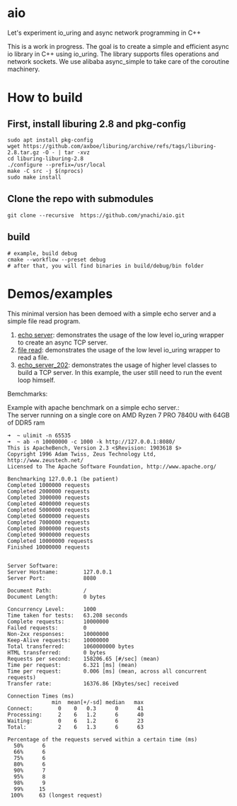 # aio

Let's experiment io_uring and async network programming in C++

This is a work in progress. The goal is to create a simple and efficient async io library in C++ using io_uring.
The library supports files operations and network sockets. We use alibaba async_simple to take care of the coroutine
machinery.

# How to build

## First, install liburing 2.8 and pkg-config

```shell
sudo apt install pkg-config
wget https://github.com/axboe/liburing/archive/refs/tags/liburing-2.8.tar.gz -O - | tar -xvz
cd liburing-liburing-2.8
./configure --prefix=/usr/local
make -C src -j $(nprocs)
sudo make install
```

## Clone the repo with submodules

```shell
git clone --recursive  https://github.com/ynachi/aio.git
```

## build

```shell
# example, build debug
cmake --workflow --preset debug
# after that, you will find binaries in build/debug/bin folder
```

# Demos/examples

This minimal version has been demoed with a simple echo server and a simple file read program.

1. [echo server](./demos/low_level_tcp_server): demonstrates the usage of the low level io_uring wrapper to create an
   async TCP server.
2. [file read](./demos/char_count_low.cpp): demonstrates the usage of the low level io_uring wrapper to read a file.
3. [echo_server_202](./demos/tcp_server_202.cpp): demonstrates the usage of higher level classes to build a TCP server.
   In this example, the user still need to run the event loop himself.

Bemchmarks:

Example with apache benchmark on a simple echo server.:  
The server running on a single core on AMD Ryzen 7 PRO 7840U with 64GB of DDR5 ram

```shell
➜  ~ ulimit -n 65535
➜  ~ ab -n 10000000 -c 1000 -k http://127.0.0.1:8080/
This is ApacheBench, Version 2.3 <$Revision: 1903618 $>
Copyright 1996 Adam Twiss, Zeus Technology Ltd, http://www.zeustech.net/
Licensed to The Apache Software Foundation, http://www.apache.org/

Benchmarking 127.0.0.1 (be patient)
Completed 1000000 requests
Completed 2000000 requests
Completed 3000000 requests
Completed 4000000 requests
Completed 5000000 requests
Completed 6000000 requests
Completed 7000000 requests
Completed 8000000 requests
Completed 9000000 requests
Completed 10000000 requests
Finished 10000000 requests


Server Software:        
Server Hostname:        127.0.0.1
Server Port:            8080

Document Path:          /
Document Length:        0 bytes

Concurrency Level:      1000
Time taken for tests:   63.208 seconds
Complete requests:      10000000
Failed requests:        0
Non-2xx responses:      10000000
Keep-Alive requests:    10000000
Total transferred:      1060000000 bytes
HTML transferred:       0 bytes
Requests per second:    158206.65 [#/sec] (mean)
Time per request:       6.321 [ms] (mean)
Time per request:       0.006 [ms] (mean, across all concurrent requests)
Transfer rate:          16376.86 [Kbytes/sec] received

Connection Times (ms)
              min  mean[+/-sd] median   max
Connect:        0    0   0.3      0      41
Processing:     2    6   1.2      6      40
Waiting:        0    6   1.2      6      23
Total:          2    6   1.3      6      63

Percentage of the requests served within a certain time (ms)
  50%      6
  66%      6
  75%      6
  80%      6
  90%      7
  95%      8
  98%      9
  99%     15
 100%     63 (longest request)
```
